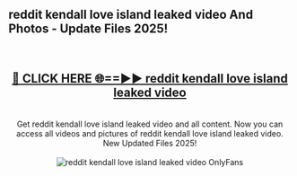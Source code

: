 <h2>reddit kendall love island leaked video And Photos - Update Files 2025!</h2>
<br>
<div align="center">
<h2><a href="https://top-ai-tools.click/QrbHav" rel="nofollow">🔴 CLICK HERE 🌐==►► reddit kendall love island leaked video</a></h2>
<br>
Get reddit kendall love island leaked video and all content. Now you can access all videos and pictures of reddit kendall love island leaked video. New Updated Files 2025!
<br>
<br>
<a href="https://top-ai-tools.click/QrbHav" rel="nofollow" data-target="animated-image.originalLink"><img src="https://i.ibb.co.com/WyWwxjT/player-gif2.gif" alt="reddit kendall love island leaked video OnlyFans" style="max-width: 100%; display: inline-block;" data-target="animated-image.originalImage"></a>
</div>
<br>